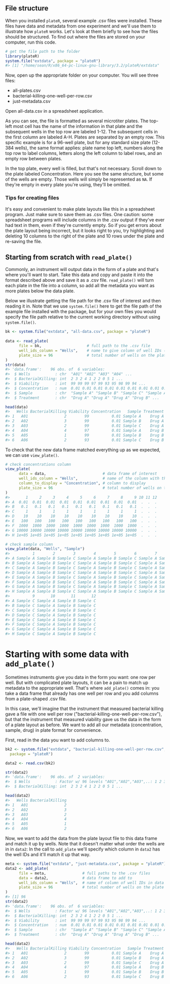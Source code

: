 File structure
---------------

When you installed `plateR`, several example .csv files were installed. These files have data and metadata from one experiment and we'll use them to illustrate how `plateR` works. Let's look at them briefly to see how the files should be structured. To find out where the files are stored on your computer, run this code.

``` r
# get the file path to the folder
library(plateR)
system.file("extdata", package = "plateR")
#> [1] "/home/sean/R/x86_64-pc-linux-gnu-library/3.2/plateR/extdata"
```

Now, open up the appropriate folder on your computer. You will see three files:

-   all-plates.csv
-   bacterial-killing-one-well-per-row.csv
-   just-metadata.csv

Open all-data.csv in a spreadsheet application.

As you can see, the file is formatted as several microtiter plates. The top-left most cell has the name of the information in that plate and the subsequent wells in the top row are labeled 1-12. The subsequent cells in the first column are labeled A-H. Plates are separated by an empty row. This specific example is for a 96-well plate, but for any standard size plate (12-384 wells), the same format applies: plate name top left, numbers along the top row to label columns, letters along the left column to label rows, and an empty row between plates.

In the top plate, every well is filled, but that's not necessary. Scroll down to the plate labeled Concentration. Here you see the same structure, but some of the wells are empty. Those wells will simply be represented as `NA`. If they're empty in every plate you're using, they'll be omitted.

### Tips for creating files

It's easy and convenient to make plate layouts like this in a spreadsheet program. Just make sure to save them as .csv files. One caution: some spreadsheet programs will include columns in the .csv output if they've ever had text in them, even if they're currently empty. So if you get errors about the plate layout being incorrect, but it looks right to you, try highlighting and deleting 10 columns to the right of the plate and 10 rows under the plate and re-saving the file.

Starting from scratch with `read_plate()`
-----------------------------------------

Commonly, an instrument will output data in the form of a plate and that's where you'll want to start. Take this data and copy and paste it into the format described above and save it as a .csv file. `read_plate()` will turn each plate in the file into a column, so add all the metadata you want as more plates below the data plate.

Below we illustrate getting the file path for the .csv file of interest and then reading it in. Note that we use `system.file()` here to get the file path of the example file installed with the package, but for your own files you would specify the file path relative to the current working directory without using `system.file()`.

``` r
bk <- system.file("extdata", "all-data.csv", package = "plateR")
   
data <- read_plate(
      file = bk,                    # full path to the .csv file
      well_ids_column = "Wells",    # name to give column of well IDs (optional)
      plate_size = 96               # total number of wells on the plate (optional)
)
str(data)
#> 'data.frame':    96 obs. of  6 variables:
#>  $ Wells           : chr  "A01" "A02" "A03" "A04" ...
#>  $ BacterialKilling: int  2 3 2 4 1 2 2 0 5 1 ...
#>  $ Viability       : int  99 99 99 97 99 93 95 98 99 94 ...
#>  $ Concentration   : num  0.01 0.01 0.01 0.01 0.01 0.01 0.01 0.01 0.01 NA ...
#>  $ Sample          : chr  "Sample A" "Sample B" "Sample C" "Sample A" ...
#>  $ Treatment       : chr  "Drug A" "Drug A" "Drug A" "Drug B" ...

head(data)
#>   Wells BacterialKilling Viability Concentration   Sample Treatment
#> 1   A01                2        99          0.01 Sample A    Drug A
#> 2   A02                3        99          0.01 Sample B    Drug A
#> 3   A03                2        99          0.01 Sample C    Drug A
#> 4   A04                4        97          0.01 Sample A    Drug B
#> 5   A05                1        99          0.01 Sample B    Drug B
#> 6   A06                2        93          0.01 Sample C    Drug B
```

To check that the new data frame matched everything up as we expected, we can use `view_plate()`.

``` r
# check concentrations column
view_plate( 
      data = data,                         # data frame of interest
      well_ids_column = "Wells",           # name of the column with the well IDs
      column_to_display = "Concentration", # column to display 
      plate_size = 96                      # total number of wells on the plate (optional)
)   
#>       1     2     3     4     5     6     7     8     9 10 11 12
#> A  0.01  0.01  0.01  0.01  0.01  0.01  0.01  0.01  0.01  .  .  .
#> B   0.1   0.1   0.1   0.1   0.1   0.1   0.1   0.1   0.1  .  .  .
#> C     1     1     1     1     1     1     1     1     1  .  .  .
#> D    10    10    10    10    10    10    10    10    10  .  .  .
#> E   100   100   100   100   100   100   100   100   100  .  .  .
#> F  1000  1000  1000  1000  1000  1000  1000  1000  1000  .  .  .
#> G 10000 10000 10000 10000 10000 10000 10000 10000 10000  .  .  .
#> H 1e+05 1e+05 1e+05 1e+05 1e+05 1e+05 1e+05 1e+05 1e+05  .  .  .

# check sample column
view_plate(data, "Wells", "Sample")
#>          1        2        3        4        5        6        7        8
#> A Sample A Sample B Sample C Sample A Sample B Sample C Sample A Sample B
#> B Sample A Sample B Sample C Sample A Sample B Sample C Sample A Sample B
#> C Sample A Sample B Sample C Sample A Sample B Sample C Sample A Sample B
#> D Sample A Sample B Sample C Sample A Sample B Sample C Sample A Sample B
#> E Sample A Sample B Sample C Sample A Sample B Sample C Sample A Sample B
#> F Sample A Sample B Sample C Sample A Sample B Sample C Sample A Sample B
#> G Sample A Sample B Sample C Sample A Sample B Sample C Sample A Sample B
#> H Sample A Sample B Sample C Sample A Sample B Sample C Sample A Sample B
#>          9       10       11       12
#> A Sample C Sample A Sample B Sample C
#> B Sample C Sample A Sample B Sample C
#> C Sample C Sample A Sample B Sample C
#> D Sample C Sample A Sample B Sample C
#> E Sample C Sample A Sample B Sample C
#> F Sample C Sample A Sample B Sample C
#> G Sample C Sample A Sample B Sample C
#> H Sample C Sample A Sample B Sample C
```

Starting with some data with `add_plate()`
==========================================

Sometimes instruments give you data in the form you want: one row per well. But with complicated plate layouts, it can be a pain to match up metadata to the appropriate well. That's where `add_plate()` comes in: you take a data frame that already has one well per row and you add columns from a plate-shaped .csv file.

In this case, we'll imagine that the instrument that measured bacterial killing gave a file with one well per row ("bacterial-killing-one-well-per-row.csv"), but that the instrument that measured viability gave us the data in the form of a plate layout as before. We want to add all our metadata (concentration, sample, drug) in plate format for convenience.

First, read in the data you want to add columns to.

``` r
bk2 <- system.file("extdata", "bacterial-killing-one-well-per-row.csv", 
  package = "plateR")

data2 <- read.csv(bk2)

str(data2)
#> 'data.frame':    96 obs. of  2 variables:
#>  $ Wells           : Factor w/ 96 levels "A01","A02","A03",..: 1 2 3 4 5 6 7 8 9 10 ...
#>  $ BacterialKilling: int  2 3 2 4 1 2 2 0 5 1 ...

head(data2)
#>   Wells BacterialKilling
#> 1   A01                2
#> 2   A02                3
#> 3   A03                2
#> 4   A04                4
#> 5   A05                1
#> 6   A06                2
```

Now, we want to add the data from the plate layout file to this data frame and match it up by wells. Note that it doesn't matter what order the wells are in in `data2`: In the call to `add_plate` we'll specify which column in `data2` has the well IDs and it'll match it up that way.

``` r
meta <- system.file("extdata", "just-metadata.csv", package = "plateR")
data2 <- add_plate(
      file = meta,                # full paths to the .csv files
      data = data2,               # data frame to add to    
      well_ids_column = "Wells",  # name of column of well IDs in data frame
      plate_size = 96             # total number of wells on the plate (optional)
)
#> [1] 96
str(data2)
#> 'data.frame':    96 obs. of  6 variables:
#>  $ Wells           : Factor w/ 96 levels "A01","A02","A03",..: 1 2 3 4 5 6 7 8 9 10 ...
#>  $ BacterialKilling: int  2 3 2 4 1 2 2 0 5 1 ...
#>  $ Viability       : int  99 99 99 97 99 93 95 98 99 94 ...
#>  $ Concentration   : num  0.01 0.01 0.01 0.01 0.01 0.01 0.01 0.01 0.01 NA ...
#>  $ Sample          : chr  "Sample A" "Sample B" "Sample C" "Sample A" ...
#>  $ Treatment       : chr  "Drug A" "Drug A" "Drug A" "Drug B" ...

head(data2)
#>   Wells BacterialKilling Viability Concentration   Sample Treatment
#> 1   A01                2        99          0.01 Sample A    Drug A
#> 2   A02                3        99          0.01 Sample B    Drug A
#> 3   A03                2        99          0.01 Sample C    Drug A
#> 4   A04                4        97          0.01 Sample A    Drug B
#> 5   A05                1        99          0.01 Sample B    Drug B
#> 6   A06                2        93          0.01 Sample C    Drug B
```
